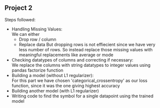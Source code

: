 ## Project 2

Steps followed:
* Handling Missing Values: \
  We can either 
    * Drop row / column
    * Replace data 
  But dropping rows is not effiecient since we have very less number of rows. So instead replace those missing values with meaningful replacements like average or mode
* Checking datatypes of columns and correcting if necessary: \
  We replace the columns with string datatypes to integer values using pandas factorize function
* Building a model (without L1 regularizer): \
  For this part we have chosen 'categorical_crossentropy' as our loss function, since it was the one giving highest accuracy
* Building another model (with L1 regularizer)  
* Writing code to find the symbol for a single datapoint using the trained model
